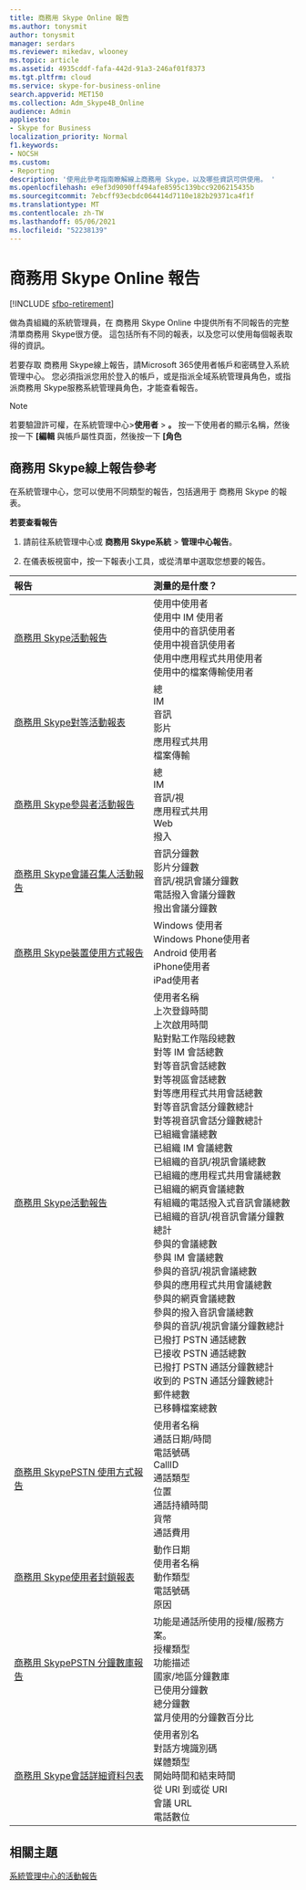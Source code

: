 ```yaml
---
title: 商務用 Skype Online 報告
ms.author: tonysmit
author: tonysmit
manager: serdars
ms.reviewer: mikedav, wlooney
ms.topic: article
ms.assetid: 4935cddf-fafa-442d-91a3-246af01f8373
ms.tgt.pltfrm: cloud
ms.service: skype-for-business-online
search.appverid: MET150
ms.collection: Adm_Skype4B_Online
audience: Admin
appliesto:
- Skype for Business
localization_priority: Normal
f1.keywords:
- NOCSH
ms.custom:
- Reporting
description: '使用此參考指南瞭解線上商務用 Skype，以及哪些資訊可供使用。 '
ms.openlocfilehash: e9ef3d9090ff494afe8595c139bcc9206215435b
ms.sourcegitcommit: 7ebcff93ecbdc064414d7110e182b29371ca4f1f
ms.translationtype: MT
ms.contentlocale: zh-TW
ms.lasthandoff: 05/06/2021
ms.locfileid: "52238139"
---
```

# <a name="skype-for-business-online-reporting"></a>商務用 Skype Online 報告

[!INCLUDE [sfbo-retirement](../../Hub/includes/sfbo-retirement.md)]

做為貴組織的系統管理員，在 商務用 Skype Online 中提供所有不同報告的完整清單商務用 Skype很方便。 這包括所有不同的報表，以及您可以使用每個報表取得的資訊。
  
若要存取 商務用 Skype線上報告，請Microsoft 365使用者帳戶和密碼登入系統管理中心。 您必須指派您用於登入的帳戶，或是指派全域系統管理員角色，或指派商務用 Skype服務系統管理員角色，才能查看報告。
  
> [!NOTE]
> 若要驗證許可權，在系統管理中心>**使用者**  >  **。** 按一下使用者的顯示名稱，然後按一下 **[編輯** 與帳戶屬性頁面，然後按一下 **[角色**
  
## <a name="skype-for-business-online-reporting-reference"></a>商務用 Skype線上報告參考

在系統管理中心，您可以使用不同類型的報告，包括適用于 商務用 Skype 的報表。
  
 **若要查看報告**
  
1. 請前往系統管理中心或 **商務用 Skype系統**  >  **管理中心報告**。
    
2. 在儀表板視窗中，按一下報表小工具，或從清單中選取您想要的報告。
    
|**報告**|**測量的是什麼？**|
|:-----|:-----|
|[商務用 Skype活動報告](activity-report.md) <br/> | 使用中使用者 <br/>  使用中 IM 使用者 <br/>  使用中的音訊使用者 <br/>  使用中視音訊使用者 <br/>  使用中應用程式共用使用者 <br/>  使用中的檔案傳輸使用者 <br/> |
|[商務用 Skype對等活動報表](peer-to-peer-activity-report.md) <br/> | 總 <br/>  IM <br/>  音訊 <br/>  影片 <br/>  應用程式共用 <br/>  檔案傳輸 <br/> |
|[商務用 Skype參與者活動報告](conference-participant-activity-report.md) <br/> | 總 <br/>  IM <br/>  音訊/視 <br/>  應用程式共用 <br/>  Web <br/>  撥入 <br/> |
|[商務用 Skype會議召集人活動報告](conference-organizer-activity-report.md) <br/> | 音訊分鐘數 <br/>  影片分鐘數 <br/>  音訊/視訊會議分鐘數 <br/>  電話撥入會議分鐘數 <br/>  撥出會議分鐘數 <br/> |
|[商務用 Skype裝置使用方式報告](device-usage-report.md) <br/> | Windows 使用者 <br/>  Windows Phone使用者 <br/>  Android 使用者 <br/>  iPhone使用者 <br/>  iPad使用者 <br/> |
|[商務用 Skype活動報告](activity-report.md) <br/> | 使用者名稱 <br/>  上次登錄時間 <br/>  上次啟用時間 <br/>  點對點工作階段總數 <br/>  對等 IM 會話總數 <br/>  對等音訊會話總數 <br/>  對等視區會話總數 <br/>  對等應用程式共用會話總數 <br/>  對等音訊會話分鐘數總計 <br/>  對等視音訊會話分鐘數總計 <br/>  已組織會議總數 <br/>  已組織 IM 會議總數 <br/>  已組織的音訊/視訊會議總數 <br/>  已組織的應用程式共用會議總數 <br/>  已組織的網頁會議總數 <br/>  有組織的電話撥入式音訊會議總數 <br/>  已組織的音訊/視音訊會議分鐘數總計 <br/>  參與的會議總數 <br/>  參與 IM 會議總數 <br/>  參與的音訊/視訊會議總數 <br/>  參與的應用程式共用會議總數 <br/>  參與的網頁會議總數 <br/>  參與的撥入音訊會議總數 <br/>  參與的音訊/視訊會議分鐘數總計 <br/>  已撥打 PSTN 通話總數 <br/>  已接收 PSTN 通話總數 <br/>  已撥打 PSTN 通話分鐘數總計 <br/>  收到的 PSTN 通話分鐘數總計 <br/>  郵件總數 <br/>  已移轉檔案總數 <br/> |
|[商務用 SkypePSTN 使用方式報告](pstn-usage-report.md) <br/>  | 使用者名稱 <br/>  通話日期/時間 <br/>  電話號碼 <br/>  CallID <br/>  通話類型 <br/>  位置 <br/>  通話持續時間 <br/>  貨幣 <br/>  通話費用 <br/> |
|[商務用 Skype使用者封鎖報表](users-blocked-report.md) <br/> | 動作日期 <br/>  使用者名稱 <br/>  動作類型 <br/>  電話號碼 <br/>  原因 <br/> |
|[商務用 SkypePSTN 分鐘數庫報告](pstn-minute-pools-report.md) <br/> | 功能是通話所使用的授權/服務方案。 <br/> 授權類型 <br/> 功能描述 <br/> 國家/地區分鐘數庫  <br/> 已使用分鐘數 <br/> 總分鐘數 <br/> 當月使用的分鐘數百分比 <br/> |
|[商務用 Skype會話詳細資料包表](session-details-report.md) <br/> | 使用者別名 <br/> 對話方塊識別碼  <br/> 媒體類型  <br/> 開始時間和結束時間 <br/> 從 URI 到或從 URI <br/> 會議 URL <br/> 電話數位 <br/> |
 
## <a name="related-topics"></a>相關主題
[系統管理中心的活動報告](https://support.office.com/article/0d6dfb17-8582-4172-a9a9-aed798150263)

  
 
